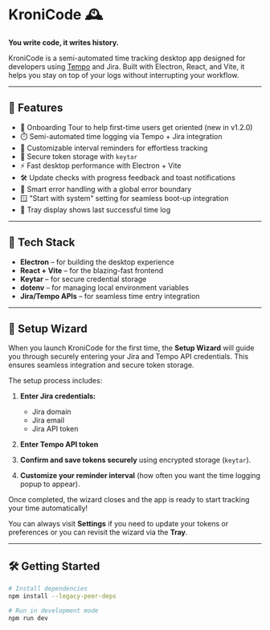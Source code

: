 # KroniCode 🕰️

**You write code, it writes history.**

KroniCode is a semi-automated time tracking desktop app designed for developers using [Tempo](https://www.tempo.io/) and Jira. Built with Electron, React, and Vite, it helps you stay on top of your logs without interrupting your workflow.

---

## 🚀 Features

- 🧭 Onboarding Tour to help first-time users get oriented (new in v1.2.0)
- ⏱️ Semi-automated time logging via Tempo + Jira integration
- 🔔 Customizable interval reminders for effortless tracking
- 🔐 Secure token storage with `keytar`
- ⚡ Fast desktop performance with Electron + Vite
- 🛠️ Update checks with progress feedback and toast notifications
- 🧠 Smart error handling with a global error boundary
- 🪟 "Start with system" setting for seamless boot-up integration
- 📅 Tray display shows last successful time log

---

## 🧠 Tech Stack

- **Electron** – for building the desktop experience  
- **React + Vite** – for the blazing-fast frontend  
- **Keytar** – for secure credential storage  
- **dotenv** – for managing local environment variables  
- **Jira/Tempo APIs** – for seamless time entry integration

---

## 🚦 Setup Wizard

When you launch KroniCode for the first time, the **Setup Wizard** will guide you through securely entering your Jira and Tempo API credentials. This ensures seamless integration and secure token storage.

The setup process includes:

1. **Enter Jira credentials:**  
   - Jira domain  
   - Jira email  
   - Jira API token  

2. **Enter Tempo API token**

3. **Confirm and save tokens securely** using encrypted storage (`keytar`).

4. **Customize your reminder interval** (how often you want the time logging popup to appear).

Once completed, the wizard closes and the app is ready to start tracking your time automatically!

You can always visit **Settings** if you need to update your tokens or preferences or you can revisit the wizard via the **Tray**.

---

## 🛠️ Getting Started

```bash
# Install dependencies
npm install --legacy-peer-deps

# Run in development mode
npm run dev
